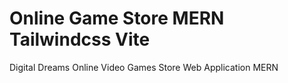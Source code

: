 # Online Game Store MERN Tailwindcss Vite 
 Digital Dreams Online Video Games Store Web Application MERN
